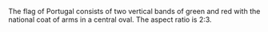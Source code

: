 The flag of Portugal consists of two vertical bands of green and red with the national coat of arms in a central oval. The aspect ratio is 2:3.